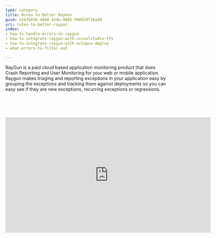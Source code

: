 ```yaml
---
type: category
title: Rules to Better RayGun
guid: e26fb656-4688-424b-9885-990029f28a40
uri: rules-to-better-raygun
index:
- how-to-handle-errors-in-raygun
- how-to-integrate-raygun-with-visualstudio-tfs
- how-to-integrate-raygun-with-octopus-deploy
- what-errors-to-filter-out

---
```

<p>​​RayGun is a paid&#160;cloud based application monitoring product that does Crash Reporting and User Monitoring for your web or mobile&#160;application. Raygun makes triaging and reporting exceptions in your application easy by grouping the exceptions and tracking them against deployments so you can easy see if they are new exceptions, recurring exceptions or regressions.​<br><br></p>
<p>​</p>​<div class="ms-rtestate-read ms-rte-embedcode ms-rte-embedil ms-rtestate-notify"><iframe width="640" height="360" src="https&#58;//www.youtube.com/embed/2biKJboCoE4" frameborder="0"></iframe>&#160;</div><p>​<br><br></p>

